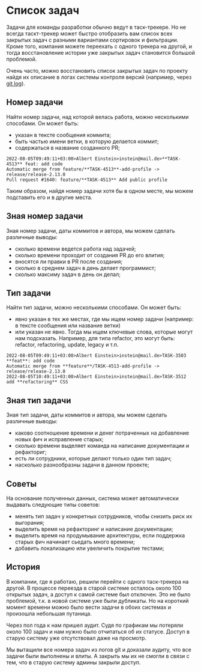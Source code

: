 [title]:# "Как восстановить список задач из git?"
[short]:# "Номера задач можно найти в логах git"
[long]:# "Номера задач можно найти в логах git. Assayo автоматически может найти все номера, восстановить их и представить ввиде таблицы."
[tags]:# "git, bitbucket, gitlab, log, stat, statistic, гит, лог, статистика, анализ,  список задач, tasks, экспорт, импорт"
[recommendations]:# "recommendations, team_day"
[youtube]:# "mqfu-ea3jao"

# Список задач

Задачи для команды разработки обычно ведут в таск-трекере. Но не всегда таскт-трекер может быстро отобразить вам список всех закрытых задач с разными вариантами сортировок и фильтрации. Кроме того, компания можете переехать с одного трекера на другой, и тогда восстановление истории уже закрытых задач становится большой проблемой.

Очень часто, можно восстановить список закрытых задач по проекту найдя их описание в логах системы контроля версий (например, через [git log](/demo/?ref=blog)). 

## Номер задачи

Найти номер задачи, над которой велась работа, можно несколькими способами. Он может быть:

- указан в тексте сообщения коммита;
- быть частью имени ветки, в которую делается коммит;
- содержаться в название созданного PR;

```
2022-08-05T09:49:11+03:00>Albert Einstein>instein@mail.de>**TASK-4513** feat: add code
Automatic merge from feature/**TASK-4513**-add-profile -> release/release-2.13.0
Pull request #1640: feature/**TASK-4513** Add public profile
```

Таким образом, найдя номер задачи хотя бы в одном месте, мы можем подставить его и в другие места.

## Зная номер задачи

Зная номер задачи, даты коммитов и автора, мы можем сделать различные выводы:

- сколько времени ведется работа над задачей;
- сколько времени проходит от создания PR до его влития;
- вносятся ли правки в PR после создания;
- сколько в среднем задач в день делает программист;
- сколько максиму задач в день он делал;

## Тип задачи

Найти тип задачи, можно несколькими способами. Он может быть:
- явно указан в тех же местах, где мы ищем номер задачи (например: в тексте сообщения или название ветки)
- или указан не явно. Тогда мы ищем ключевые слова, которые могут нам подсказать. Например, для типа refactor, это могут быть: refactor, refactoring, update, legacy и т.п.

```
2022-08-05T09:49:11+03:00>Albert Einstein>instein@mail.de>TASK-3503 **feat**: add code
Automatic merge from **feature**/TASK-4513-add-profile -> release/release-2.13.0
2022-08-05T10:49:11+03:00>Albert Einstein>instein@mail.de>TASK-3512 add **refactoring** CSS
```

## Зная тип задачи

Зная тип задачи, даты коммитов и автора, мы можем сделать различные выводы:

- каково соотношение времени и денег потраченных на добавление новых фич и исправление старых;
- сколько времени выделяет команда на написание документации и рефакториг;
- есть ли сотрудники, которые делают только один тип задач;
- насколько разнообразны задачи в данном проекте;

## Советы

На основание полученных данных, система может автоматически выдавать следующие типы советов:
- менять тип задач у конкретных сотрудников, чтобы снизить риск их выгорания;
- выделить время на рефакторинг и написание документации;
- выделить время на продумывание архитектуры, если поддержка старых фич начинает сьедать много времени;
- добавить локализацию или увеличить покрытие тестами;

## История

В компании, где я работаю, решили перейти с одного таск-трекера на другой. В процессе переезда в старой системе осталось около 100 открытых задач, а доступ к самой системе был отключен. Это не было проблемой, т.к. в новой системе уже были дубликаты. Но на короткий момент времени можно было вести задачи в обоих системах и произошла небольшая путаница.

Через пол года к нам пришел аудит. Судя по графикам мы потеряли около 100 задач и нам нужно было отчитаться об их статусе. Доступ в старую систему уже отсутствовал даже на просмотр.

Мы вытащили все номера задач из логов git и доказали аудиту, что все задачи были выполнены и влиты. А закрыть мы их не смогли в связи с тем, что в старую систему админы закрыли доступ.
